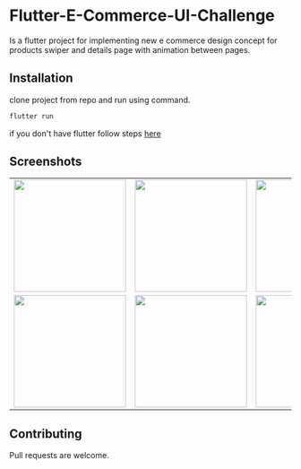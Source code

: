 # Flutter-E-Commerce-UI-Challenge
Is a flutter project for implementing new e commerce design concept for products swiper and details page with animation between pages.

## Installation

clone project from repo and run using command.

```bash
flutter run
```

if you don't have flutter follow steps [here](https://flutter.dev/docs/get-started/install)


## Screenshots
<table>

<tr>
    <td> <img src="https://user-images.githubusercontent.com/24971915/135739820-f250c0f9-f502-4b80-9010-f82c65a00474.png" width="200" /></td>
    <td><img src="https://user-images.githubusercontent.com/24971915/135739828-56909681-8d88-4a28-b34c-c66392f26f0d.png" width="200" /></td>
    <td> <img src="https://user-images.githubusercontent.com/24971915/135739829-0ffdab0d-467d-4a0c-9aca-c22e785fc460.png" width="200" /></td>
    <td> <img src="https://user-images.githubusercontent.com/24971915/135739838-9b9f99d6-0334-4065-999a-186aa99cc3f8.png" width="200" /></td>
    <td> <img src="https://user-images.githubusercontent.com/24971915/135739840-d42128be-19cd-4899-92de-ac9a6f6031c0.png" width="200" /></td>
    </tr>

<tr> 
    <td> <img src="https://user-images.githubusercontent.com/24971915/135739843-d8b9841a-a669-424d-a119-b5da260c6ecc.png" width="200" /></td>
            <td> <img src="https://user-images.githubusercontent.com/24971915/135739845-657065a6-008d-49e8-91a7-c86b98c5f461.png" width="200" /></td>
    <td> <img src="https://user-images.githubusercontent.com/24971915/135739847-6590705a-6c4f-4ffa-9dda-fe0f0aa2fc69.png" width="200" /></td>
    <td> <img src="https://user-images.githubusercontent.com/24971915/135739848-567a8452-cb5d-482a-ac2f-f47f0177f7bc.png" width="200" /></td>
    <td> <img src="https://user-images.githubusercontent.com/24971915/135739853-a6b63c43-36fb-4c28-aaa4-1948c665ee28.png" width="200" /></td>
</tr>

</table>

## Contributing
Pull requests are welcome.


